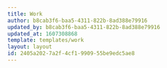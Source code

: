 ```yaml
---
title: Work
author: b8cab3f6-baa5-4311-822b-8ad388e79916
updated_by: b8cab3f6-baa5-4311-822b-8ad388e79916
updated_at: 1607308868
template: templates/work
layout: layout
id: 2405a202-7a2f-4cf1-9909-55be9edc5ae8
---
```

